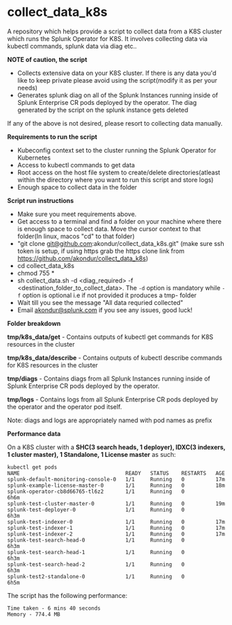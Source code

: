 # collect_data_k8s

A repository which helps provide a script to collect data from a K8S cluster which runs the Splunk Operator for K8S. It involves collecting data via kubectl commands, splunk data via diag etc..

**NOTE of caution, the script**
- Collects extensive data on your K8S cluster. If there is any data you'd like to keep private please avoid using the script(modify it as per your needs)
- Generates splunk diag on all of the Splunk Instances running inside of Splunk Enterprise CR pods deployed by the operator. The diag generated by the script on the splunk instance gets deleted

If any of the above is not desired, please resort to collecting data manually.

**Requirements to run the script**

- Kubeconfig context set to the cluster running the Splunk Operator for Kubernetes
- Access to kubectl commands to get data
- Root access on the host file system to create/delete directories(atleast within the directory where you want to run this script and store logs)
- Enough space to collect data in the folder

**Script run instructions**

- Make sure you meet requirements above.
- Get access to a terminal and find a folder on your machine where there is enough space to collect data. Move the cursor context to that folder(In linux, macos "cd" to that folder)
- "git clone git@github.com:akondur/collect_data_k8s.git" (make sure ssh token is setup, if using https grab the https clone link from https://github.com/akondur/collect_data_k8s)
- cd collect_data_k8s
- chmod 755 *
- sh collect_data.sh -d <diag_required> -f <destination_folder_to_collect_data>. The `-d` option is mandatory while `-f` option is optional i.e if not provided it produces a tmp-<timestamp> folder
- Wait till you see the message "All data requried collected"
- Email akondur@splunk.com if you see any issues, good luck!

**Folder breakdown**

**tmp/k8s_data/get** - Contains outputs of kubectl get commands for K8S resources in the cluster

**tmp/k8s_data/describe** - Contains outputs of kubectl describe commands for K8S resources in the cluster

**tmp/diags** - Contains diags from all Splunk Instances running inside of Splunk Enterprise CR pods deployed by the operator. 

**tmp/logs** - Contains logs from all Splunk Enterprise CR pods deployed by the operator and the operator pod itself. 

Note: diags and logs are appropriately named with pod names as prefix

**Performance data**

On a K8S cluster with a **SHC(3 search heads, 1 deployer), IDXC(3 indexers, 1 cluster master), 1 Standalone, 1 License master** as such:

```
kubectl get pods
NAME                                  READY   STATUS    RESTARTS   AGE
splunk-default-monitoring-console-0   1/1     Running   0          17m
splunk-example-license-master-0       1/1     Running   0          18m
splunk-operator-cb8d66765-tl6z2       1/1     Running   0          6h6m
splunk-test-cluster-master-0          1/1     Running   0          19m
splunk-test-deployer-0                1/1     Running   0          6h3m
splunk-test-indexer-0                 1/1     Running   0          17m
splunk-test-indexer-1                 1/1     Running   0          17m
splunk-test-indexer-2                 1/1     Running   0          17m
splunk-test-search-head-0             1/1     Running   0          6h3m
splunk-test-search-head-1             1/1     Running   0          6h3m
splunk-test-search-head-2             1/1     Running   0          6h3m
splunk-test2-standalone-0             1/1     Running   0          6h5m
```

The script has the following performance:

```
Time taken - 6 mins 40 seconds
Memory - 774.4 MB
```